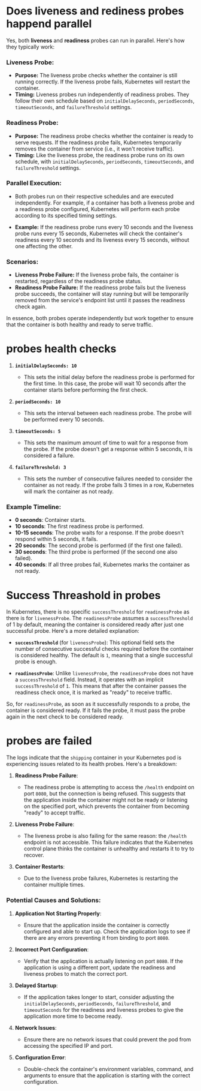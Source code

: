# Does liveness and rediness probes happend parallel
Yes, both **liveness** and **readiness** probes can run in parallel. Here's how they typically work:

### Liveness Probe:
- **Purpose:** The liveness probe checks whether the container is still running correctly. If the liveness probe fails, Kubernetes will restart the container.
- **Timing:** Liveness probes run independently of readiness probes. They follow their own schedule based on `initialDelaySeconds`, `periodSeconds`, `timeoutSeconds`, and `failureThreshold` settings.

### Readiness Probe:
- **Purpose:** The readiness probe checks whether the container is ready to serve requests. If the readiness probe fails, Kubernetes temporarily removes the container from service (i.e., it won't receive traffic).
- **Timing:** Like the liveness probe, the readiness probe runs on its own schedule, with `initialDelaySeconds`, `periodSeconds`, `timeoutSeconds`, and `failureThreshold` settings.

### Parallel Execution:
- Both probes run on their respective schedules and are executed independently. For example, if a container has both a liveness probe and a readiness probe configured, Kubernetes will perform each probe according to its specified timing settings.
  
- **Example:** If the readiness probe runs every 10 seconds and the liveness probe runs every 15 seconds, Kubernetes will check the container's readiness every 10 seconds and its liveness every 15 seconds, without one affecting the other.

### Scenarios:
- **Liveness Probe Failure:** If the liveness probe fails, the container is restarted, regardless of the readiness probe status.
- **Readiness Probe Failure:** If the readiness probe fails but the liveness probe succeeds, the container will stay running but will be temporarily removed from the service's endpoint list until it passes the readiness check again.

In essence, both probes operate independently but work together to ensure that the container is both healthy and ready to serve traffic.

# probes health checks

1. **`initialDelaySeconds: 10`**
   - This sets the initial delay before the readiness probe is performed for the first time. In this case, the probe will wait 10 seconds after the container starts before performing the first check.

2. **`periodSeconds: 10`**
   - This sets the interval between each readiness probe. The probe will be performed every 10 seconds.

3. **`timeoutSeconds: 5`**
   - This sets the maximum amount of time to wait for a response from the probe. If the probe doesn't get a response within 5 seconds, it is considered a failure.

4. **`failureThreshold: 3`**
   - This sets the number of consecutive failures needed to consider the container as not ready. If the probe fails 3 times in a row, Kubernetes will mark the container as not ready.

### Example Timeline:
- **0 seconds**: Container starts.
- **10 seconds**: The first readiness probe is performed.
- **10-15 seconds**: The probe waits for a response. If the probe doesn't respond within 5 seconds, it fails.
- **20 seconds**: The second probe is performed (if the first one failed).
- **30 seconds**: The third probe is performed (if the second one also failed).
- **40 seconds**: If all three probes fail, Kubernetes marks the container as not ready.

# Success Threashold in probes
In Kubernetes, there is no specific `successThreshold` for `readinessProbe` as there is for `livenessProbe`. The `readinessProbe` assumes a `successThreshold` of 1 by default, meaning the container is considered ready after just one successful probe. Here's a more detailed explanation:

- **`successThreshold`** (for `livenessProbe`): This optional field sets the number of consecutive successful checks required before the container is considered healthy. The default is `1`, meaning that a single successful probe is enough.

- **`readinessProbe`**: Unlike `livenessProbe`, the `readinessProbe` does not have a `successThreshold` field. Instead, it operates with an implicit `successThreshold` of `1`. This means that after the container passes the readiness check once, it is marked as "ready" to receive traffic.

So, for `readinessProbe`, as soon as it successfully responds to a probe, the container is considered ready. If it fails the probe, it must pass the probe again in the next check to be considered ready.

# probes are failed

The logs indicate that the `shipping` container in your Kubernetes pod is experiencing issues related to its health probes. Here's a breakdown:

1. **Readiness Probe Failure**:
   - The readiness probe is attempting to access the `/health` endpoint on port `8080`, but the connection is being refused. This suggests that the application inside the container might not be ready or listening on the specified port, which prevents the container from becoming "ready" to accept traffic.

2. **Liveness Probe Failure**:
   - The liveness probe is also failing for the same reason: the `/health` endpoint is not accessible. This failure indicates that the Kubernetes control plane thinks the container is unhealthy and restarts it to try to recover.

3. **Container Restarts**:
   - Due to the liveness probe failures, Kubernetes is restarting the container multiple times.

### Potential Causes and Solutions:

1. **Application Not Starting Properly**:
   - Ensure that the application inside the container is correctly configured and able to start up. Check the application logs to see if there are any errors preventing it from binding to port `8080`.

2. **Incorrect Port Configuration**:
   - Verify that the application is actually listening on port `8080`. If the application is using a different port, update the readiness and liveness probes to match the correct port.

3. **Delayed Startup**:
   - If the application takes longer to start, consider adjusting the `initialDelaySeconds`, `periodSeconds`, `failureThreshold`, and `timeoutSeconds` for the readiness and liveness probes to give the application more time to become ready.

4. **Network Issues**:
   - Ensure there are no network issues that could prevent the pod from accessing the specified IP and port.

5. **Configuration Error**:
   - Double-check the container's environment variables, command, and arguments to ensure that the application is starting with the correct configuration.
